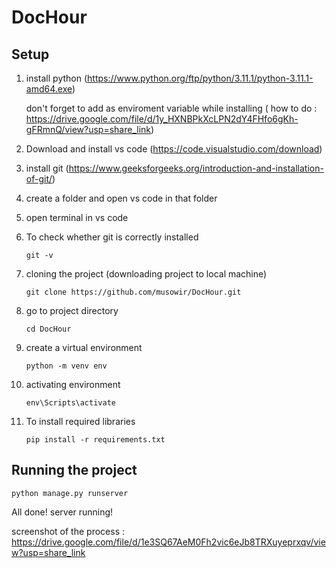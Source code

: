 # DocHour


## Setup
1. install python (https://www.python.org/ftp/python/3.11.1/python-3.11.1-amd64.exe)
    
    don't forget to add as enviroment variable while installing ( how to do : https://drive.google.com/file/d/1y_HXNBPkXcLPN2dY4FHfo6gKh-gFRmnQ/view?usp=share_link)

2. Download and install vs code (https://code.visualstudio.com/download)

3. install git (https://www.geeksforgeeks.org/introduction-and-installation-of-git/)

4. create a folder and open vs code in that folder

5. open terminal in vs code

6. To check whether git is correctly installed

      `git -v`

7. cloning the project (downloading project to local machine)

      `git clone https://github.com/musowir/DocHour.git` 

8. go to project directory

      `cd DocHour`
      
9. create a virtual environment

    `python -m venv env`
    
10. activating environment

      `env\Scripts\activate`

11. To install required libraries 

     `pip install -r requirements.txt`
     
## Running the project

`python manage.py runserver`

All done! server running!


screenshot of the process : https://drive.google.com/file/d/1e3SQ67AeM0Fh2vic6eJb8TRXuyeprxqv/view?usp=share_link

